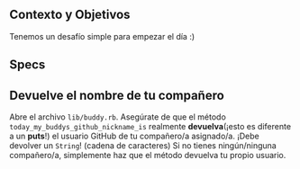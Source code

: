 ## Contexto y Objetivos
Tenemos un desafío simple para empezar el día :)

## Specs
## Devuelve el nombre de tu compañero

Abre el archivo `lib/buddy.rb`. Asegúrate de que el método `today_my_buddys_github_nickname_is` realmente **devuelva**(¡esto es diferente a un **puts**!) el usuario GitHub de tu compañero/a asignado/a. ¡Debe devolver un `String`! (cadena de caracteres) Si no tienes ningún/ninguna compañero/a, simplemente haz que el método devuelva tu propio usuario.
